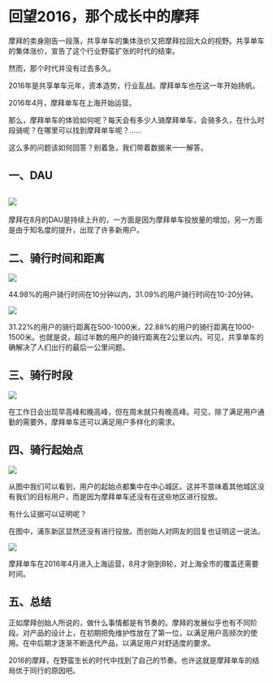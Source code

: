 

# 回望2016，那个成长中的摩拜

摩拜的卖身刚告一段落，共享单车的集体涨价又把摩拜拉回大众的视野。共享单车的集体涨价，宣告了这个行业野蛮扩张的时代的结束。

然而，那个时代并没有过去多久。

2016年是共享单车元年，资本造势，行业乱战。摩拜单车也在这一年开始扬帆。

2016年4月，摩拜单车在上海开始运营。

那么，摩拜单车的体验如何呢？每天会有多少人骑摩拜单车，会骑多久，在什么时段骑呢？在哪里可以找到摩拜单车呢？......

这么多的问题该如何回答？别着急，我们带着数据来一一解答。

## 一、DAU

## ![](http://ww1.sinaimg.cn/large/9cc52ef9ly1g2tx87fyb5j20qq0emt94.jpg)

摩拜在8月的DAU是持续上升的，一方面是因为摩拜单车投放量的增加，另一方面是由于知名度的提升，出现了许多新用户。

## 二、骑行时间和距离

![](http://ww1.sinaimg.cn/large/9cc52ef9ly1g2txsif6w5j20md0cp3yd.jpg)

44.98%的用户骑行时间在10分钟以内，31.09%的用户骑行时间在10-20分钟。

![](http://ww1.sinaimg.cn/large/9cc52ef9ly1g2txwvu9l1j20mw0edjrb.jpg)

31.22%的用户的骑行距离在500-1000米，22.88%的用户的骑行距离在1000-1500米。也就是说，超过半数的用户的骑行距离在2公里以内。可见，共享单车的确解决了人们出行的最后一公里问题。

## 三、骑行时段

![](http://ww1.sinaimg.cn/large/9cc52ef9ly1g2tyj8ukr3j20mw0ed0tb.jpg)

在工作日会出现早高峰和晚高峰，但在周末就只有晚高峰。可见，除了满足用户通勤的需要外，摩拜单车还可以满足用户多样化的需求。

## 四、骑行起始点

![](http://ww1.sinaimg.cn/large/9cc52ef9ly1g2tzbt3heyj20l40f9die.jpg)

从图中我们可以看到，用户的起始点都集中在中心城区。这并不意味着其他城区没有我们的目标用户，而是因为摩拜单车还没有在这些地区进行投放。

有什么证据可以证明呢？

在图中，浦东新区显然还没有进行投放。而创始人对网友的回复也证明这一说法。

![](http://ww1.sinaimg.cn/large/9cc52ef9ly1g2tzctfqfsj20i30cadfv.jpg)

摩拜单车在2016年4月进入上海运营，8月才刚到B轮，对上海全市的覆盖还需要时间。

## 五、总结

正如摩拜创始人所说的，做什么事情都是有节奏的。摩拜的发展似乎也有不同阶段。对产品的设计上，在初期把免维护性放在了第一位，以满足用户高频次的使用。在中后期才逐渐不断迭代产品，以满足用户对舒适度的要求。

2016的摩拜，在野蛮生长的时代中找到了自己的节奏。也许这就是摩拜单车的结局优于同行的原因吧。